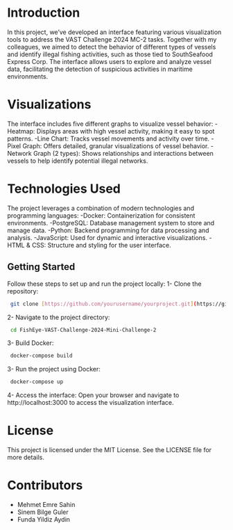 # Introduction
In this project, we’ve developed an interface featuring various visualization tools to address the VAST Challenge 2024 MC-2 tasks. Together with my colleagues, we aimed to detect the behavior of different types of vessels and identify illegal fishing activities, such as those tied to SouthSeafood Express Corp. The interface allows users to explore and analyze vessel data, facilitating the detection of suspicious activities in maritime environments.

# Visualizations
The interface includes five different graphs to visualize vessel behavior:
-Heatmap: Displays areas with high vessel activity, making it easy to spot patterns.
-Line Chart: Tracks vessel movements and activity over time.
-Pixel Graph: Offers detailed, granular visualizations of vessel behavior.
-Network Graph (2 types): Shows relationships and interactions between vessels to help identify potential illegal networks.

# Technologies Used
The project leverages a combination of modern technologies and programming languages:
-Docker: Containerization for consistent environments.
-PostgreSQL: Database management system to store and manage data.
-Python: Backend programming for data processing and analysis.
-JavaScript: Used for dynamic and interactive visualizations.
-HTML & CSS: Structure and styling for the user interface.

## Getting Started
Follow these steps to set up and run the project locally:
1- Clone the repository:
```sh
 git clone [https://github.com/yourusername/yourproject.git](https://github.com/esahin99/FishEye-VAST-Challenge-2024-Mini-Challenge-2.git)
```
2- Navigate to the project directory:
```sh
 cd FishEye-VAST-Challenge-2024-Mini-Challenge-2
```
3- Build Docker:
```sh
 docker-compose build
```
3- Run the project using Docker:
```sh
 docker-compose up
```
4- Access the interface: Open your browser and navigate to http://localhost:3000 to access the visualization interface.

# License
This project is licensed under the MIT License. See the LICENSE file for more details.

# Contributors
- Mehmet Emre Sahin
- Sinem Bilge Guler
- Funda Yildiz Aydin
